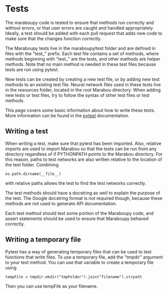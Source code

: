 # Tests

The maraboupy code is tested to ensure that methods run correctly and without errors, or that user
errors are caught and handled appropriately. Ideally, a test should be added with each pull request
that adds new code to make sure that the changes function correctly.

The Maraboupy tests live in the maraboupy/test folder and are
defined in files with the "test_" prefix. Each test file contains a set of methods, where methods
beginning with "test_" are the tests, and other methods are helper methods. Note that no main method is
needed in these test files because tests are run using pytest.

New tests can be created by creating a new test file, or by adding new test methods to an existing test
file. Neural network files used in these tests live in the resources folder, located in the root Marabou
directory. When adding new tests or test files, try to follow the syntax of other test files or test methods.

This page covers some basic information about how to write these tests. More information can be found in the
[pytest](https://docs.pytest.org/en/stable/) documentation.

## Writing a test
When writing a test, make sure that pytest has been imported. Also, relative imports are used to import Marabou
so that the tests can be run from any directory regardless of if PYTHONPATH points to the Marabou directory.
For this reason, paths to test networks are also written relative to the location of the test folder. Combining
```
os.path.dirname(__file__)
```
with relative paths allows the test to find the test networks correctly.

The test methods should have a docstring as well to explain the purpose of the test. The Google docstring
format is not required though, because these methods are not used to generate API documentation.

Each test method should test some portion of the Maraboupy code, and assert statements should be used to
ensure that Maraboupy behaved correctly.

## Writing a temporary file
Pytest has a way of generating temporary files that can be used to test functions that write files. To use a
temporary file, add the "tmpdir" argument to your test method. You can use that variable to create a temporary
file using
```
tempFile = tmpdir.mkdir("tmpFolder").join("filename").strpath
```
Then you can use tempFile as your filename.
